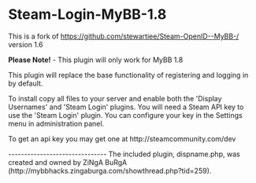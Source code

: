 Steam-Login-MyBB-1.8
===================
This is a fork of https://github.com/stewartiee/Steam-OpenID--MyBB-/ version 1.6

**Please Note!** - This plugin will only work for MyBB 1.8

This plugin will replace the base functionality of registering and logging in by default.

To install copy all files to your server and enable both the 'Display Usernames' and 'Steam Login' plugins.
You will need a Steam API key to use the 'Steam Login' plugin. You can configure your key in the Settings menu in administration panel.


<p>To get an api key you may get one at http://steamcommunity.com/dev</p>
-------------------------------
The included plugin, dispname.php, was created and owned by ZiNgA BuRgA (http://mybbhacks.zingaburga.com/showthread.php?tid=259).
